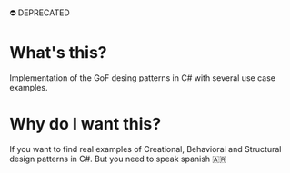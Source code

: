 ⛔️ DEPRECATED
# What's this?
Implementation of the GoF desing patterns in C# with several use case examples.

# Why do I want this?
If you want to find real examples of Creational, Behavioral and Structural design patterns in C#. But you need to speak spanish :argentina:
